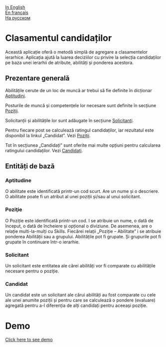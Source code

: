 [In English](https://github.com/ciukstar/candidate/blob/master/README.md)  
[En français](https://github.com/ciukstar/candidate/blob/master/README.fr.md)  
[На русском](https://github.com/ciukstar/candidate/blob/master/README.ru.md)

# Clasamentul candidaților

Această aplicație oferă o metodă simplă de agregare a clasamentelor ierarhice. Aplicația ajută la luarea deciziilor cu privire la selecția candidaților pe baza unei ierarhii de atribute, abilități și ponderea acestora.

## Prezentare generală

Abilitățile cerute de un loc de muncă ar trebui să fie definite în dicționar [Aptitudini](https://candidatero-i4rimw5qwq-de.a.run.app/skills?desc=id&offset=0&limit=5).

Posturile de muncă și competențele lor necesare sunt definite în secțiune [Poziții](https://candidatero-i4rimw5qwq-de.a.run.app/jobs?desc=id&offset=0&limit=5).

Solicitanții și abilitățile lor sunt adăugate în secțiune [Solicitanţi](https://candidatero-i4rimw5qwq-de.a.run.app/applicants?desc=id&offset=0&limit=5).

Pentru fiecare post se calculează ratingul candidaților, iar rezultatul este disponibil la linkul „Candidat”. Vezi [Poziții](https://candidatero-i4rimw5qwq-de.a.run.app/job-candidates/2).

Tot în secțiunea „Candidați” sunt oferite mai multe opțiuni pentru calcularea ratingului candidaților. Vezi [Candidați](https://candidatero-i4rimw5qwq-de.a.run.app/candidates).

## Entități de bază

### Aptitudine

O abilitate este identificată printr-un cod scurt. Are un nume și o descriere. O abilitate poate fi un atribut al unei poziții și/sau al unui solicitant.

### Poziţie

O Poziție este identificată printr-un cod. I se atribuie un nume, o dată de început, o dată de încheiere și opțional o diviziune. De asemenea, are o relație multi-la-mulți cu Skills. Fiecărei relații „Poziție – Abilitate” i se atribuie ponderea Abilității sau a grupului. Abilitățile pot fi grupate. Și grupurile pot fi grupate în continuare într-o ierarhie.

### Solicitant

Un solicitant este entitatea ale cărei abilități vor fi comparate cu abilitățile necesare pentru o poziție.

### Candidat

Un candidat este un solicitant ale cărui abilități au fost comparate cu cele ale unei anumite poziții și pentru care se calculează o pondere (evaluare) agregată pentru a-l diferenția de alți candidați pentru aceeași poziție.

# Demo

[Click here to see demo](https://candidatero-i4rimw5qwq-de.a.run.app)
